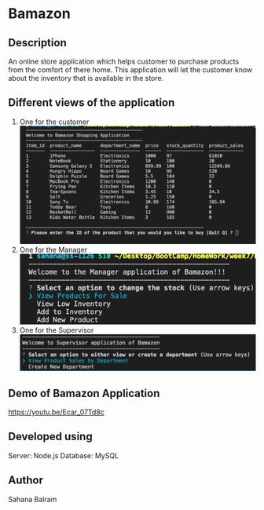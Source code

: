 # Bamazon
## Description

An online store application which helps customer to purchase products from the comfort of there home. This application will let the customer know about the inventory that is available in the store. 

## Different views of the application
1. One for the customer
![screenshot of the  Bamazon Customer application](images/bamazonCustomer.png)
2. One for the Manager
![screenshot of the  Bamazon Manager application](images/bamazonManager.png) 
3. One for the Supervisor
![screenshot of the  Bamazon Supervisor application](images/bamazonSupervisor.png) 

## Demo of Bamazon Application
https://youtu.be/Ecar_07Td8c

 ## Developed using
Server: Node.js
Database: MySQL

## Author
Sahana Balram
